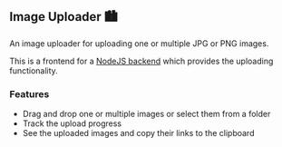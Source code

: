 ## Image Uploader 🏙

An image uploader for uploading one or multiple JPG or PNG images.

This is a frontend for a [NodeJS backend](https://github.com/nrademacher/node-image-upload) which provides the uploading functionality.

### Features

* Drag and drop one or multiple images or select them from a folder
* Track the upload progress
* See the uploaded images and copy their links to the clipboard


